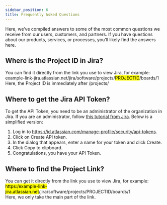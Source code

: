```yaml
---
sidebar_position: 6
title: Frequently Asked Questions
---
```


Here, we’ve compiled answers to some of the most common questions we receive from our users, customers, and partners. If you have questions about our products, services, or processes, you’ll likely find the answers here.

## Where is the Project ID in Jira?
You can find it directly from the link you use to view Jira, for example:  
example-link-jira.atlassian.net/jira/software/projects/<mark>PROJECTID</mark>/boards/1  
Here, the Project ID is immediately after /projects/

## Where to get the Jira API Token?
To get the API Token, you need to be an administrator of the organization in Jira. If you are an administrator, follow [this tutorial from Jira](https://support.atlassian.com/atlassian-account/docs/manage-api-tokens-for-your-atlassian-account/). Below is a simplified version:

1. Log in to https://id.atlassian.com/manage-profile/security/api-tokens.
2. Click on Create API token.
3. In the dialog that appears, enter a name for your token and click Create.
4. Click Copy to clipboard.
5. Congratulations, you have your API Token.

## Where to find the Project Link?
You can get it directly from the link you use to view Jira, for example:  
<mark>https:/example-link-jira.atlassian.net</mark>/jira/software/projects/PROJECTID/boards/1  
Here, we only take the main part of the link.
